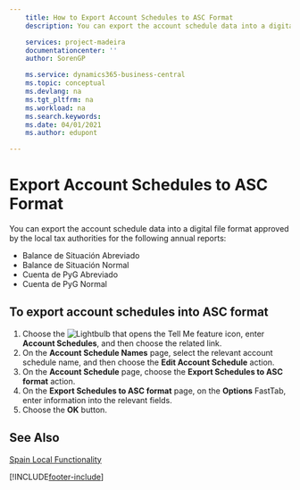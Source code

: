 ```yaml
---
    title: How to Export Account Schedules to ASC Format
    description: You can export the account schedule data into a digital file format approved by the local tax authorities for certain reports.

    services: project-madeira 
    documentationcenter: ''
    author: SorenGP

    ms.service: dynamics365-business-central
    ms.topic: conceptual
    ms.devlang: na
    ms.tgt_pltfrm: na
    ms.workload: na
    ms.search.keywords:
    ms.date: 04/01/2021
    ms.author: edupont

---
```

# Export Account Schedules to ASC Format
You can export the account schedule data into a digital file format approved by the local tax authorities for the following annual reports:  

- Balance de Situación Abreviado  
- Balance de Situación Normal  
- Cuenta de PyG Abreviado  
- Cuenta de PyG Normal  

## To export account schedules into ASC format  

1.  Choose the ![Lightbulb that opens the Tell Me feature](../../media/ui-search/search_small.png "Tell me what you want to do") icon, enter **Account Schedules**, and then choose the related link.  
2.  On the **Account Schedule Names** page, select the relevant account schedule name, and then choose the **Edit Account Schedule** action.  
3.  On the **Account Schedule** page, choose the **Export Schedules to ASC format** action.  
4.  On the **Export Schedules to ASC format** page, on the **Options** FastTab, enter information into the relevant fields.  
5.  Choose the **OK** button.  
  
## See Also  
 [Spain Local Functionality](spain-local-functionality.md)


[!INCLUDE[footer-include](../../includes/footer-banner.md)]